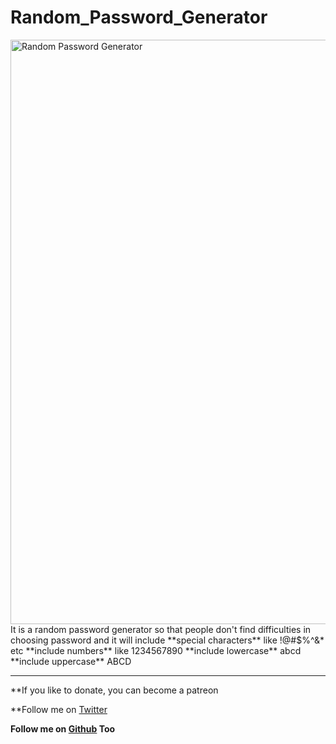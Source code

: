 # Random_Password_Generator

<img width="935" alt="Random Password Generator" src="https://user-images.githubusercontent.com/73933669/128612432-427cc79b-2678-439c-a486-04adbb71c76a.png">
It is a random password generator so that people don't find difficulties in choosing password and 
it will include
**special characters** like !@#$%^&* etc
**include numbers** like 1234567890
**include lowercase** abcd
**include uppercase** ABCD

-----------------------------------

**If you like to donate, you can become a patreon

**Follow me on [Twitter](https://twitter.com/JsAditya)

**Follow me on [Github](https://github.com/ciaoArjun) Too**
